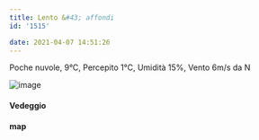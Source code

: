 ```yaml
---
title: Lento &#43; affondi
id: '1515'

date: 2021-04-07 14:51:26
---
```


Poche nuvole, 9°C, Percepito 1°C, Umidità 15%, Vento 6m/s da N

![image](/images/2021/08/IMG_3734_hu1e32bbd53a083ace2ed4761b3f7b6ef8_507932_700x0_resize_q75_box.jpg)

#### Vedeggio

<!-- ![image](/images/2021/08/20210407-activity-map_hu1f6b54a301523e9dd303da92a8863a40_88473_700x0_resize_box_3.png) -->

#### map
